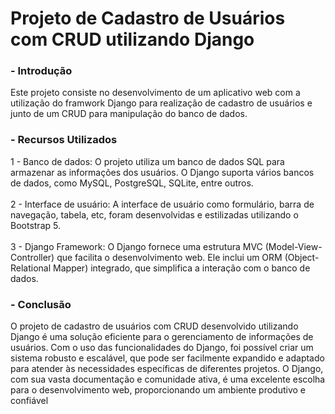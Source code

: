 # Projeto de Cadastro de Usuários com CRUD utilizando Django

<h3>- Introdução</h3>

<p>Este projeto consiste no desenvolvimento de um aplicativo web com a utilização do framwork Django para realização de cadastro de usuários e junto de um CRUD para manipulação do banco de dados.</p>
<h3>- Recursos Utilizados</h3>
<p>1 - Banco de dados: O projeto utiliza um banco de dados SQL para armazenar as informações dos usuários. O Django suporta vários bancos de dados, como MySQL, PostgreSQL, SQLite, entre outros.<br><br>
2 - Interface de usuário: A interface de usuário como formulário, barra de navegação, tabela, etc, foram desenvolvidas e estilizadas utilizando o Bootstrap 5.<br><br>3 - Django Framework: O Django fornece uma estrutura MVC (Model-View-Controller) que facilita o desenvolvimento web. Ele inclui um ORM (Object-Relational Mapper) integrado, que simplifica a interação com o banco de dados.</p>


<h3>- Conclusão</h3>

<p>
O projeto de cadastro de usuários com CRUD desenvolvido utilizando Django é uma solução eficiente para o gerenciamento de informações de usuários. Com o uso das funcionalidades do Django, foi possível criar um sistema robusto e escalável, que pode ser facilmente expandido e adaptado para atender às necessidades específicas de diferentes projetos. O Django, com sua vasta documentação e comunidade ativa, é uma excelente escolha para o desenvolvimento web, proporcionando um ambiente produtivo e confiável </p>
